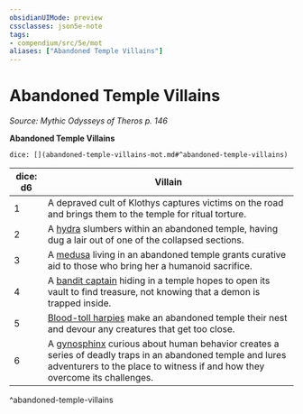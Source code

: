 ```yaml
---
obsidianUIMode: preview
cssclasses: json5e-note
tags:
- compendium/src/5e/mot
aliases: ["Abandoned Temple Villains"]
---
```

# Abandoned Temple Villains
*Source: Mythic Odysseys of Theros p. 146* 

**Abandoned Temple Villains**

`dice: [](abandoned-temple-villains-mot.md#^abandoned-temple-villains)`

| dice: d6 | Villain |
|----------|---------|
| 1 | A depraved cult of Klothys captures victims on the road and brings them to the temple for ritual torture. |
| 2 | A [hydra](2-Mechanics/CLI/bestiary/monstrosity/hydra.md) slumbers within an abandoned temple, having dug a lair out of one of the collapsed sections. |
| 3 | A [medusa](2-Mechanics/CLI/bestiary/monstrosity/medusa.md) living in an abandoned temple grants curative aid to those who bring her a humanoid sacrifice. |
| 4 | A [bandit captain](2-Mechanics/CLI/bestiary/humanoid/bandit-captain.md) hiding in a temple hopes to open its vault to find treasure, not knowing that a demon is trapped inside. |
| 5 | [Blood-toll harpies](2-Mechanics/CLI/bestiary/monstrosity/blood-toll-harpy-mot.md) make an abandoned temple their nest and devour any creatures that get too close. |
| 6 | A [gynosphinx](2-Mechanics/CLI/bestiary/monstrosity/gynosphinx.md) curious about human behavior creates a series of deadly traps in an abandoned temple and lures adventurers to the place to witness if and how they overcome its challenges. |
^abandoned-temple-villains